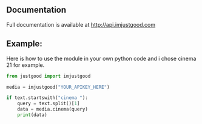 ## Documentation
Full documentation is available at http://api.imjustgood.com

## Example:
Here is how to use the module in your own python code
and i chose cinema 21 for example.

```python
from justgood import imjustgood

media = imjustgood("YOUR_APIKEY_HERE")

if text.startswith("cinema "):
    query = text.split()[1]
    data = media.cinema(query)
    print(data)
```
